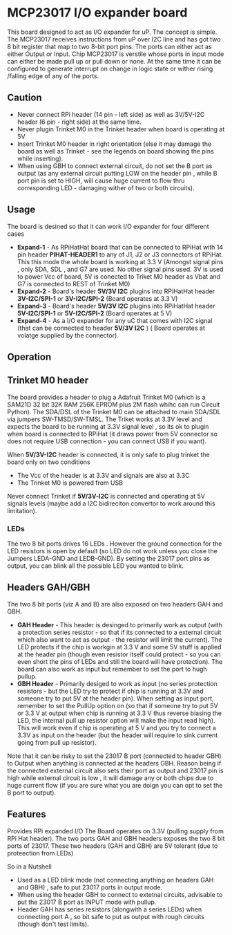 # MCP23017 I/O expander board
This board designed to act as I/O expander for uP. The concept is simple. The MCP23017 receives instructions 
from uP over I2C line and has got two 8 bit register that map to two 8-bit port pins. The ports can either act as 
either Output or Input. Chip MCP23017 is verstile whose ports in input mode can either be made pull up or pull down or none. At the same time it can be configured to generate interrupt on change in logic state or wither rising /falling edge of any of the ports.
## Caution
  - Never connect RPi header (14 pin - left side) as well as 3V/5V-I2C header (6 pin - right side) at the same time.
  - Never plugin Trinket M0 in the Trinket header when board is operating at 5V 
  - Insert Trinket M0 header in right orientation (else it may damage the board as well as Trinket - see the legends on board showing the pins while inserting).
  - When using GBH to connect external circuit, do not set the B port as output (as any external circuit putting LOW on the header pin , while B port pin is set to HIGH, will cause huge current to flow thru corresponding LED - damaging wither of two or both circuits).

## Usage
The board is desined so that it can work I/O expander for four different cases
  - **Expand-1** - As RPiHatHat board that can be connected to RPiHat with 14 pin header **PIHAT-HEADER1** to any of J1, J2 or J3 connectors of RPiHat. This this mode the whole board is working at 3.3 V (Amongst signal pins , only SDA, SDL , and G7 are used. No other signal pins used. 3V is used to power Vcc of board, 5V is conected to Triket M0 header as Vbat and G7 is connected to REST of Trinket M0)
  - **Expand-2** - Board's header **5V/3V I2C** plugins into RPiHatHat header **3V-I2C/SPI-1** or **3V-I2C/SPI-2**  (Board operates at 3.3 V)
  - **Expand-3** - Board's header **5V/3V I2C** plugins into RPiHatHat header **5V-I2C/SPI-1** or **5V-I2C/SPI-2**  (Board operates at 5 V)
  - **Expand-4** - As a I/O expander for any uC that comes with I2C signal (that can be connected to header **5V/3V I2C** ) ( Board operates at volatge supplied by the connector).

## Operation

## Trinket M0 header
The board provides a header to plug a Adafruit Trinket M0 (which is a SAM21D 32 bit 32K RAM 256K EPROM plus 2M flash whihc can run Circuit Python). The SDA/DSL of the Trinket M0 can be attached to main SDA/SDL via jumpers SW-TMSD/SW-TMSL. The Triket works at 3.3V level and expects the board to be running at 3.3V signal level , so its ok to plugin when board is connected to RPiHat (it draws power from 5V connector so does not require USB connection - you can connect USB if you want). 

When **5V/3V-I2C** header is connected, it is only safe to plug trinket the board only on two conditions
  - The Vcc of the header is at 3.3V and signals are also at 3.3C
  - The Trinket M0 is powered from USB

Never connect Trinket if **5V/3V-I2C** is connected and operating at 5V signals levels (maybe add a I2C bidireciton convertor to work around this limitation).

### LEDs
The two 8 bit ports drives 16 LEDs . However the ground connection for the LED resistors is open by default (so LED do not work unless you close the Jumpers LEDA-GND and LEDB-GND). By setting the 23017 port pins as output, you can blink all the possible LED you wanted to blink.

## Headers GAH/GBH
The two 8 bit ports (viz A and B) are also exposed on two headers GAH and GBH. 
  - **GAH Header** - This header is desinged to primarily work as output (with a protection series resistor - so that if its connected to a external circuit which also want to act as output - the resistor will limit the current). The LED protects if the chip is workgin at 3.3 V and some 5V stuff is applied at the header pin (though even resistor itself could protect - so you can even short the pins of LEDs and still the board will have protection). The board can also work as input but remember to set the port to hugh pullup.
  - **GBH Header** - Primarily desiged to work as input (no series protection resistors - but the LED try to protect if chip is running at 3.3V and someone try to put 5V at the header pin). When setting as input port, remember to set the PullUp option on (so that if someone try to put 5V or 3.3 V at output when chip is running at 3.3 V thus reverse biasing the LED, the internal pull up resistor option will make the input read high). This will work even if chip is operating at 5 V and you try to connect a 3.3V as input on the header (but the header will require to sink current going from pull up resistor).
 

Note that it can be risky to set the 23017 B port (connected to header GBH) to Output when anything is connected at the headers GBH. Reason being if the connected external circuit also sets their port as output and 23017 pin is high while external circuit is low , it will damage any or both chips due to huge current flow (if you are sure what you are doign you can opt to set the B port to output).


## Features
Provides RPi expanded I/O
The Board operates on 3.3V (pulling supply from RPi Hat header).
The two ports GAH and GBH headers exposes the two 8 bit ports of 23017.
These two headers (GAH and GBH) are 5V tolerant (due to proteection from LEDs)


So in a Nutshell
  - Used as a LED blink mode (not connecting anything on headers GAH and GBH) , safe to put 23017 ports in output mode.
  - When using the header GBH to connect to extetnal circuits, advisable to put the 23017 B port as INPUT mode with pullup.
  - Header GAH has series resistors (alongwith a series LEDs) when connecting port A , so bit safe to put as output with rough circuits (though don't test limits).


